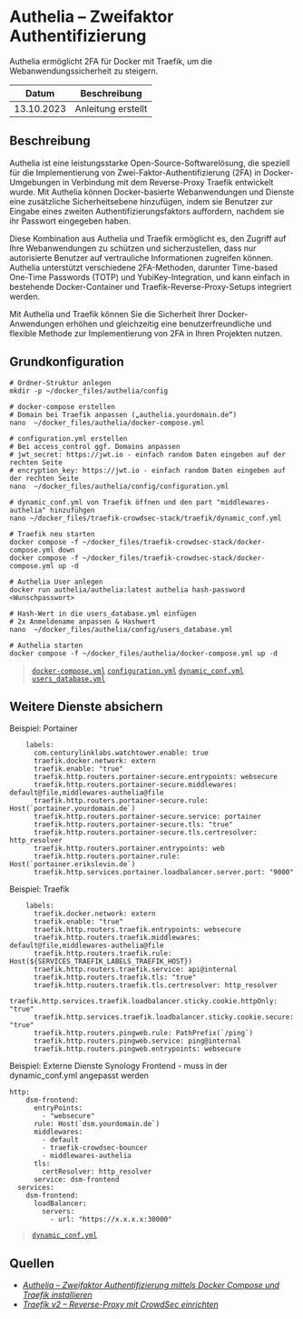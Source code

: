 # Authelia – Zweifaktor Authentifizierung

Authelia ermöglicht 2FA für Docker mit Traefik, um die Webanwendungssicherheit zu steigern.

| Datum | Beschreibung |
|:----------:|--------------|
| 13.10.2023 | Anleitung erstellt |

## Beschreibung

Authelia ist eine leistungsstarke Open-Source-Softwarelösung, die speziell für die Implementierung von Zwei-Faktor-Authentifizierung (2FA) in Docker-Umgebungen in Verbindung mit dem Reverse-Proxy Traefik entwickelt wurde. Mit Authelia können Docker-basierte Webanwendungen und Dienste eine zusätzliche Sicherheitsebene hinzufügen, indem sie Benutzer zur Eingabe eines zweiten Authentifizierungsfaktors auffordern, nachdem sie ihr Passwort eingegeben haben.

Diese Kombination aus Authelia und Traefik ermöglicht es, den Zugriff auf Ihre Webanwendungen zu schützen und sicherzustellen, dass nur autorisierte Benutzer auf vertrauliche Informationen zugreifen können. Authelia unterstützt verschiedene 2FA-Methoden, darunter Time-based One-Time Passwords (TOTP) und YubiKey-Integration, und kann einfach in bestehende Docker-Container und Traefik-Reverse-Proxy-Setups integriert werden.

Mit Authelia und Traefik können Sie die Sicherheit Ihrer Docker-Anwendungen erhöhen und gleichzeitig eine benutzerfreundliche und flexible Methode zur Implementierung von 2FA in Ihren Projekten nutzen.

## Grundkonfiguration
``` shell
# Ordner-Struktur anlegen
mkdir -p ~/docker_files/authelia/config

# docker-compose erstellen
# Domain bei Traefik anpassen („authelia.yourdomain.de“)
nano  ~/docker_files/authelia/docker-compose.yml

# configuration.yml erstellen
# Bei access_control ggf. Domains anpassen
# jwt_secret: https://jwt.io - einfach random Daten eingeben auf der rechten Seite
# encryption_key: https://jwt.io - einfach random Daten eingeben auf der rechten Seite
nano  ~/docker_files/authelia/config/configuration.yml

# dynamic_conf.yml von Traefik öffnen und den part "middlewares-authelia" hinzufühgen
nano ~/docker_files/traefik-crowdsec-stack/traefik/dynamic_conf.yml

# Traefik neu starten
docker compose -f ~/docker_files/traefik-crowdsec-stack/docker-compose.yml down
docker compose -f ~/docker_files/traefik-crowdsec-stack/docker-compose.yml up -d

# Authelia User anlegen
docker run authelia/authelia:latest authelia hash-password <Wunschpasswort>

# Hash-Wert in die users_database.yml einfügen
# 2x Anmeldename anpassen & Hashwert
nano  ~/docker_files/authelia/config/users_database.yml

# Authelia starten
docker compose -f ~/docker_files/authelia/docker-compose.yml up -d

```
> [`docker-compose.yml`](docker-compose.yml)
> [`configuration.yml`](config/configuration.yml)
> [`dynamic_conf.yml`](traefik/dynamic_conf.yml)
> [`users_database.yml`](config/users_database.yml)

## Weitere Dienste absichern

Beispiel: Portainer

``` shell
    labels:
      com.centurylinklabs.watchtower.enable: true
      traefik.docker.network: extern
      traefik.enable: "true"
      traefik.http.routers.portainer-secure.entrypoints: websecure
      traefik.http.routers.portainer-secure.middlewares: default@file,middlewares-authelia@file
      traefik.http.routers.portainer-secure.rule: Host(`portainer.yourdomain.de`)
      traefik.http.routers.portainer-secure.service: portainer
      traefik.http.routers.portainer-secure.tls: "true"
      traefik.http.routers.portainer-secure.tls.certresolver: http_resolver
      traefik.http.routers.portainer.entrypoints: web
      traefik.http.routers.portainer.rule: Host(`portainer.erikslevin.de`)
      traefik.http.services.portainer.loadbalancer.server.port: "9000"
```

Beispiel: Traefik
``` shell
    labels:
      traefik.docker.network: extern
      traefik.enable: "true"
      traefik.http.routers.traefik.entrypoints: websecure
      traefik.http.routers.traefik.middlewares: default@file,middlewares-authelia@file
      traefik.http.routers.traefik.rule: Host(${SERVICES_TRAEFIK_LABELS_TRAEFIK_HOST})
      traefik.http.routers.traefik.service: api@internal
      traefik.http.routers.traefik.tls: "true"
      traefik.http.routers.traefik.tls.certresolver: http_resolver
      traefik.http.services.traefik.loadbalancer.sticky.cookie.httpOnly: "true"
      traefik.http.services.traefik.loadbalancer.sticky.cookie.secure: "true"
      traefik.http.routers.pingweb.rule: PathPrefix(`/ping`)
      traefik.http.routers.pingweb.service: ping@internal
      traefik.http.routers.pingweb.entrypoints: websecure
```

Beispiel: Externe Dienste
Synology Frontend - muss in der dynamic_conf.yml angepasst werden
``` shell
http:
    dsm-frontend:
      entryPoints:
        - "websecure"
      rule: Host(`dsm.yourdomain.de`)
      middlewares:
        - default
        - traefik-crowdsec-bouncer
        - middlewares-authelia
      tls:
        certResolver: http_resolver
      service: dsm-frontend
  services:
    dsm-frontend:
      loadBalancer:
        servers:
          - url: "https://x.x.x.x:30000"
```
> [`dynamic_conf.yml`](_traefik/dynamic_conf.yml)

## Quellen
- [*Authelia – Zweifaktor Authentifizierung mittels Docker Compose und Traefik installieren*](https://goneuland.de/authelia-zweifaktor-authentifizierung-mittels-docker-compose-und-traefik-installieren/)
- [*Traefik v2 – Reverse-Proxy mit CrowdSec einrichten*](https://goneuland.de/traefik-v2-reverse-proxy-mit-crowdsec-einrichten/)



